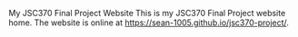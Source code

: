 My JSC370 Final Project Website
This is my JSC370 Final Project website home. The website is online at https://sean-1005.github.io/jsc370-project/.
